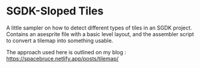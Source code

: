 # SGDK-Sloped Tiles

A little sampler on how to detect different types of tiles in an SGDK project. Contains an asesprite file with a basic level layout, and the assembler script to convert a tilemap into something usable. 

The approach used here is outlined on my blog : https://spacebruce.netlify.app/posts/tilemap/
